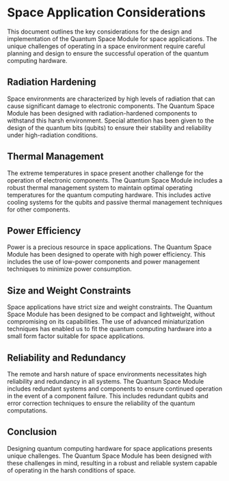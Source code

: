 # Space Application Considerations

This document outlines the key considerations for the design and implementation of the Quantum Space Module for space applications. The unique challenges of operating in a space environment require careful planning and design to ensure the successful operation of the quantum computing hardware.

## Radiation Hardening

Space environments are characterized by high levels of radiation that can cause significant damage to electronic components. The Quantum Space Module has been designed with radiation-hardened components to withstand this harsh environment. Special attention has been given to the design of the quantum bits (qubits) to ensure their stability and reliability under high-radiation conditions.

## Thermal Management

The extreme temperatures in space present another challenge for the operation of electronic components. The Quantum Space Module includes a robust thermal management system to maintain optimal operating temperatures for the quantum computing hardware. This includes active cooling systems for the qubits and passive thermal management techniques for other components.

## Power Efficiency

Power is a precious resource in space applications. The Quantum Space Module has been designed to operate with high power efficiency. This includes the use of low-power components and power management techniques to minimize power consumption.

## Size and Weight Constraints

Space applications have strict size and weight constraints. The Quantum Space Module has been designed to be compact and lightweight, without compromising on its capabilities. The use of advanced miniaturization techniques has enabled us to fit the quantum computing hardware into a small form factor suitable for space applications.

## Reliability and Redundancy

The remote and harsh nature of space environments necessitates high reliability and redundancy in all systems. The Quantum Space Module includes redundant systems and components to ensure continued operation in the event of a component failure. This includes redundant qubits and error correction techniques to ensure the reliability of the quantum computations.

## Conclusion

Designing quantum computing hardware for space applications presents unique challenges. The Quantum Space Module has been designed with these challenges in mind, resulting in a robust and reliable system capable of operating in the harsh conditions of space.
